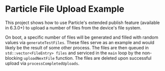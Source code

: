 # Particle File Upload Example
This project shows how to use Particle's extended publish feature (available in 6.3.0+) to upload a number of files from the device's file system.

On boot, a specific number of files will be generated and filled with random values via `generateTestFiles`. These files serve as an example and would likely be the result of some other process. The files are then queued in `std::vector<FileEntry> files` and serviced in the `main` loop by the non-blocking `uploadNextFile` function. The files are deleted upon successful upload via `processCompletedUploads`.